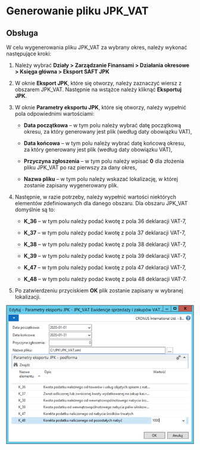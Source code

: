 # Generowanie pliku JPK\_VAT

## Obsługa

W celu wygenerowania pliku JPK\_VAT za wybrany okres, należy wykonać
następujące kroki:

1.  Należy wybrać **Działy \> Zarządzanie Finansami \> Działania
    okresowe \> Księga główna \> Eksport SAFT JPK**

2.  W oknie **Eksport JPK**, które się otworzy, należy zaznaczyć wiersz
    z obszarem JPK\_VAT. Następnie na wstążce należy kliknąć **Eksportuj
    JPK**.

3.  W oknie **Parametry eksportu JPK**, które się otworzy, należy
    wypełnić pola odpowiednimi wartościami:

    -   **Data początkowa** – w tym polu należy wybrać datę początkową
        okresu, za który generowany jest plik (według daty obowiązku VAT),
    
    -   **Data końcowa** – w tym polu należy wybrać datę końcową okresu,
        za który generowany jest plik (według daty obowiązku VAT),
    
    -   **Przyczyna zgłoszenia** – w tym polu należy wpisać **0**
        dla złożenia pliku JPK\_VAT po raz pierwszy za dany okres,
    
    -   **Nazwa pliku** – w tym polu należy wskazać lokalizację, w której
        zostanie zapisany wygenerowany plik.

4.  Następnie, w razie potrzeby, należy wypełnić wartości niektórych
    elementów zdefiniowanych dla danego obszaru. Dla obszaru JPK\_VAT
    domyślnie są to:

    -   **K\_36** – w tym polu należy podać kwotę z pola 36 deklaracji
        VAT-7,
    
    -   **K\_37** – w tym polu należy podać kwotę z pola 37 deklaracji
        VAT-7,
    
    -   **K\_38** – w tym polu należy podać kwotę z pola 38 deklaracji
        VAT-7,
    
    -   **K\_39** – w tym polu należy podać kwotę z pola 39 deklaracji
        VAT-7,
    
    -   **K\_47** – w tym polu należy podać kwotę z pola 47 deklaracji
        VAT-7,
    
    -   **K\_48** – w tym polu należy podać kwotę z pola 48 deklaracji
        VAT-7.

5.  Po zatwierdzeniu przyciskiem **OK** plik zostanie zapisany w
    wybranej lokalizacji.

  ![](media/image511.png)